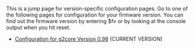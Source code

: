 This is a jump page for version-specific configuration pages. Go to one of the following pages for configuration for your firmware version. You can find out the firmware version by entering $fv or by looking at the console output when you hit reset.

* [Configuration for g2core Version 0.98](Configuration-for-Firmware-Version-0.98) (CURRENT VERSION)
